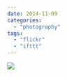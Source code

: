 ```yaml
---
date: 2014-11-09
categories: 
  - "photography"
tags: 
  - "flickr"
  - "ifttt"
---
```


![](https://farm4.staticflickr.com/3941/15741996061_e284d7cbcb_b.jpg)
